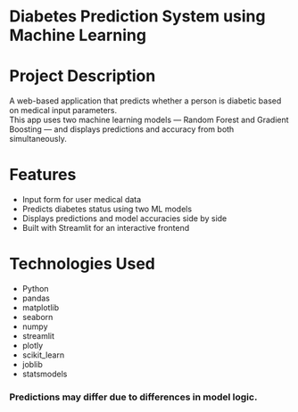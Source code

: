 #  Diabetes Prediction System using Machine Learning

# Project Description
A web-based application that predicts whether a person is diabetic based on medical input parameters.  
This app uses two machine learning models — Random Forest and Gradient Boosting — and displays predictions and accuracy from both simultaneously.

# Features
- Input form for user medical data
- Predicts diabetes status using two ML models
- Displays predictions and model accuracies side by side
- Built with Streamlit for an interactive frontend

# Technologies Used
- Python
- pandas
- matplotlib
- seaborn
- numpy
- streamlit
- plotly
- scikit_learn
- joblib 
- statsmodels

### Predictions may differ due to differences in model logic.